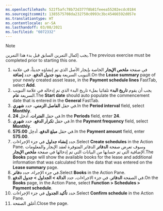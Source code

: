 ```yaml
---
ms.openlocfilehash: 522f5afc78b72d377f8b81feeea55202ecdc0184
ms.sourcegitcommit: 1385575708da232750c0993c3bc45466592d057e
ms.translationtype: HT
ms.contentlocale: ar-SA
ms.lasthandoff: 03/08/2021
ms.locfileid: "6072332"
---
```

> [!NOTE]
> <span data-ttu-id="8b705-101">يجب إكمال التمرين السابق قبل بدء هذا التمرين.</span><span class="sxs-lookup"><span data-stu-id="8b705-101">The previous exercise must be completed prior to starting this one.</span></span>

1.  <span data-ttu-id="8b705-102">في صفحة **ملخص الإيجار** الخاصة بإيجار الأصل الذي تم إنشاؤه حديثاً، في علامة التبويب السريعة **بنود جدول الدفع**، حدد **إضافة**.</span><span class="sxs-lookup"><span data-stu-id="8b705-102">On the **Lease summary** page of your newly created asset lease, in the **Payment schedule lines** FastTab, select **Add**.</span></span>
2.  <span data-ttu-id="8b705-103">يجب أن يقوم **تاريخ البدء** تلقائيا بملء تاريخ البدء الذي تم إدخاله في علامة التبويب السريعة **عام**.</span><span class="sxs-lookup"><span data-stu-id="8b705-103">The **Start date** should auto populate the commencement date that is entered in the **General** FastTab.</span></span>
3.  <span data-ttu-id="8b705-104">في حقل **الفاصل الزمني**، حدد **شهري**.</span><span class="sxs-lookup"><span data-stu-id="8b705-104">In the **Period interval** field, select **Monthly**.</span></span>
4.  <span data-ttu-id="8b705-105">في حقل **الفترات**، أدخل **24**.</span><span class="sxs-lookup"><span data-stu-id="8b705-105">In the **Periods** field, enter **24**.</span></span>
5.  <span data-ttu-id="8b705-106">في حقل **تكرار الدفع**، حدد **شهري**.</span><span class="sxs-lookup"><span data-stu-id="8b705-106">In the **Payment frequency** field, select **Monthly**.</span></span>
6.  <span data-ttu-id="8b705-107">في حقل **مبلغ الدفع**، أدخِل **575.00**.</span><span class="sxs-lookup"><span data-stu-id="8b705-107">In the **Payment amount** field, enter **575.00**.</span></span>
7.  <span data-ttu-id="8b705-108">حدد **إنشاء جداول** في جزء الإجراءات.</span><span class="sxs-lookup"><span data-stu-id="8b705-108">Select **Create schedules** in the Action Pane.</span></span> <span data-ttu-id="8b705-109">وسوف تعرض صفحة **الدفاتر** الدفاتر المتوفرة لعقد الإيجار والمعلومات الإضافية التي تم حسابها من البيانات التي تم إدخالها في صفحة **ملخص الإيجار**.</span><span class="sxs-lookup"><span data-stu-id="8b705-109">The **Books** page will show the available books for the lease and additional information that was calculated from the data that was entered on the **Lease summary** page.</span></span>
8.  <span data-ttu-id="8b705-110">في جزء الإجراء، حدد **دفاتر**.</span><span class="sxs-lookup"><span data-stu-id="8b705-110">Select **Books** in the Action Pane.</span></span>
9.  <span data-ttu-id="8b705-111">في الصفحة **الدفاتر**، في جزء الاجراءات، حدد **الدالة > الجداول > جدول الدفع**.</span><span class="sxs-lookup"><span data-stu-id="8b705-111">On the **Books** page, in the Action Pane, select **Function > Schedules > Payment schedule**.</span></span>
10. <span data-ttu-id="8b705-112">حدد **تأكيد الجدول** في جزء الإجراءات.</span><span class="sxs-lookup"><span data-stu-id="8b705-112">Select **Confirm schedule** in the Action Pane.</span></span>
11. <span data-ttu-id="8b705-113">أغلق الصفحة.</span><span class="sxs-lookup"><span data-stu-id="8b705-113">Close the page.</span></span>


